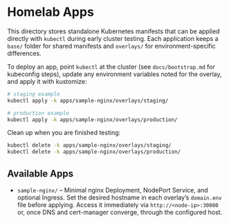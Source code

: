 # Homelab Apps

This directory stores standalone Kubernetes manifests that can be applied directly with `kubectl` during early cluster testing. Each application keeps a `base/` folder for shared manifests and `overlays/` for environment-specific differences.

To deploy an app, point `kubectl` at the cluster (see `docs/bootstrap.md` for kubeconfig steps), update any environment variables noted for the overlay, and apply it with kustomize:

```bash
# staging example
kubectl apply -k apps/sample-nginx/overlays/staging/

# production example
kubectl apply -k apps/sample-nginx/overlays/production/
```

Clean up when you are finished testing:

```bash
kubectl delete -k apps/sample-nginx/overlays/staging/
kubectl delete -k apps/sample-nginx/overlays/production/
```

## Available Apps

- `sample-nginx/` – Minimal nginx Deployment, NodePort Service, and optional Ingress. Set the desired hostname in each overlay’s `domain.env` file before applying. Access it immediately via `http://<node-ip>:30080` or, once DNS and cert-manager converge, through the configured host.
